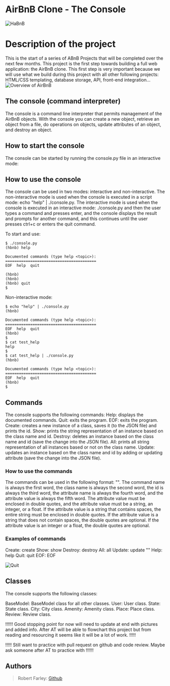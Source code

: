 # AirBnB Clone - The Console
![HaBnB](https://github.com/Nomad-Rob/holbertonschool-AirBnB_clone/assets/115587964/fff9dd61-8a10-4f07-8d06-cefec834806c)

# Description of the project
This is the start of a series of ABnB Projects that will be completed over the next few months. This project is the first step towards building a full web application: the AirBnB clone. This first step is very important because we will use what we build during this project with all other following projects: HTML/CSS templating, database storage, API, front-end integration…
![Overview of AirBnB](https://github.com/Nomad-Rob/holbertonschool-AirBnB_clone/assets/115587964/f35bc94c-60c7-4318-9f5b-e1baa12ce2b2)

## The console (command interpreter)
The console is a command line interpreter that permits management of the AirBnB objects. With the console you can create a new object, retrieve an object from a file, do operations on objects, update attributes of an object, and destroy an object.

## How to start the console
The console can be started by running the console.py file in an interactive mode:

## How to use the console
The console can be used in two modes: interactive and non-interactive. The non-interactive mode is used when the console is executed in a script mode: echo "help" | ./console.py. The interactive mode is used when the console is executed in an interactive mode: ./console.py and then the user types a command and presses enter, and the console displays the result and prompts for another command, and this continues until the user presses ctrl+c or enters the quit command.

To start and use:
```
$ ./console.py
(hbnb) help

Documented commands (type help <topic>):
========================================
EOF  help  quit

(hbnb) 
(hbnb) 
(hbnb) quit
$
```
Non-interactive mode:
```
$ echo "help" | ./console.py
(hbnb)

Documented commands (type help <topic>):
========================================
EOF  help  quit
(hbnb) 
$
$ cat test_help
help
$
$ cat test_help | ./console.py
(hbnb)

Documented commands (type help <topic>):
========================================
EOF  help  quit
(hbnb) 
$
```

## Commands
The console supports the following commands:
Help: displays the documented commands.
Quit: exits the program.
EOF: exits the program.
Create: creates a new instance of a class, saves it (to the JSON file) and prints the id.
Show: prints the string representation of an instance based on the class name and id.
Destroy: deletes an instance based on the class name and id (save the change into the JSON file).
All: prints all string representation of all instances based or not on the class name.
Update: updates an instance based on the class name and id by adding or updating attribute (save the change into the JSON file).

### How to use the commands
The commands can be used in the following format: <command> <class name> <id> <attribute name> "<attribute value>". The command name is always the first word, the class name is always the second word, the id is always the third word, the attribute name is always the fourth word, and the attribute value is always the fifth word. The attribute value must be enclosed in double quotes, and the attribute value must be a string, an integer, or a float. If the attribute value is a string that contains spaces, the entire string must be enclosed in double quotes. If the attribute value is a string that does not contain spaces, the double quotes are optional. If the attribute value is an integer or a float, the double quotes are optional.

### Examples of commands
Create: create <class name>
Show: show <class name> <id>
Destroy: destroy <class name> <id>
All: all <class name>
Update: update <class name> <id> <attribute name> "<attribute value>"
Help: help <command name>
Quit: quit
EOF: EOF


![Quit ](https://github.com/Nomad-Rob/holbertonschool-AirBnB_clone/assets/115587964/b4aceab8-df8b-4d13-a60b-4b8109cfb081)

## Classes
The console supports the following classes:

BaseModel: BaseModel class for all other classes.
User: User class.
State: State class.
City: City class.
Amenity: Amenity class.
Place: Place class.
Review: Review class.

!!!!!! Good stopping point for now will need to update at end with pictures and added info. After AT will be able to flowchart this project but from reading and resourcing it seems like it will be a lot of work. !!!!!

!!!!! Still want to practice with pull request on github and code review. Maybe ask someone after AT to practice with !!!!!!

## Authors
> Robert Farley: [Github](https://github.com/Nomad-Rob)
